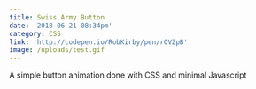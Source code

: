```yaml
---
title: Swiss Army Button
date: '2018-06-21 08:34pm'
category: CSS
link: 'http://codepen.io/RobKirby/pen/rOVZpB'
image: /uploads/test.gif
---
```

A simple button animation done with CSS and minimal Javascript 

